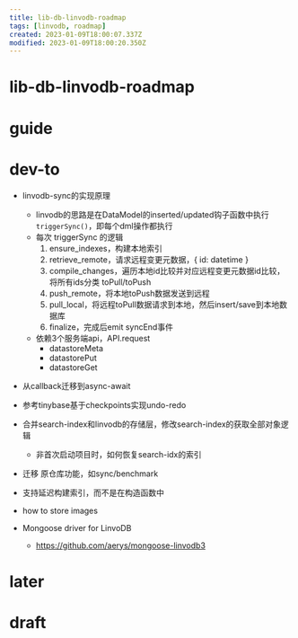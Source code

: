 ```yaml
---
title: lib-db-linvodb-roadmap
tags: [linvodb, roadmap]
created: 2023-01-09T18:00:07.337Z
modified: 2023-01-09T18:00:20.350Z
---
```


# lib-db-linvodb-roadmap

# guide

# dev-to
- linvodb-sync的实现原理
  - linvodb的思路是在DataModel的inserted/updated钩子函数中执行 `triggerSync()`，即每个dml操作都执行
  - 每次 triggerSync 的逻辑
    1. ensure_indexes，构建本地索引
    2. retrieve_remote，请求远程变更元数据，{ id: datetime }
    3. compile_changes，遍历本地id比较并对应远程变更元数据id比较，将所有ids分类 toPull/toPush
    4. push_remote，将本地toPush数据发送到远程
    5. pull_local，将远程toPull数据请求到本地，然后insert/save到本地数据库
    6. finalize，完成后emit syncEnd事件
  - 依赖3个服务端api，API.request 
    - datastoreMeta
    - datastorePut
    - datastoreGet

- 从callback迁移到async-await

- 参考tinybase基于checkpoints实现undo-redo

- 合并search-index和linvodb的存储层，修改search-index的获取全部对象逻辑
  - 非首次启动项目时，如何恢复search-idx的索引

- 迁移 原仓库功能，如sync/benchmark

- 支持延迟构建索引，而不是在构造函数中

- how to store images

- Mongoose driver for LinvoDB
  - https://github.com/aerys/mongoose-linvodb3
# later

# draft

